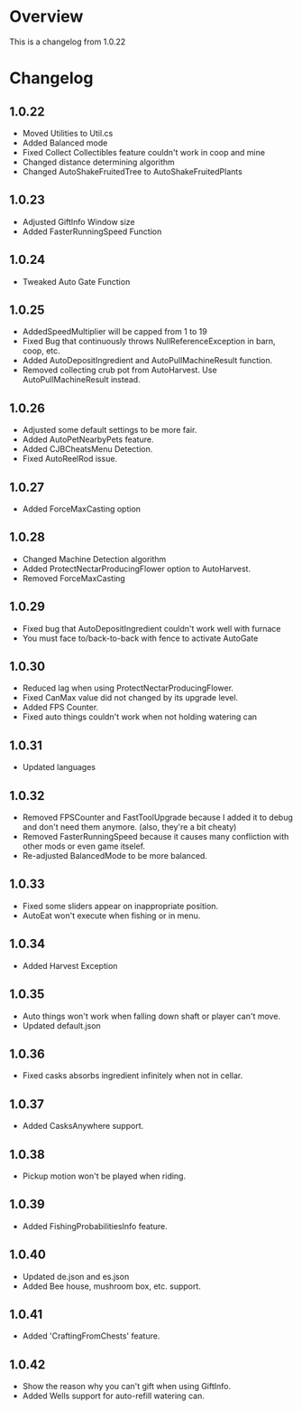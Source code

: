 ﻿# Overview
This is a changelog from 1.0.22

# Changelog

## 1.0.22
- Moved Utilities to Util.cs
- Added Balanced mode
- Fixed Collect Collectibles feature couldn't work in coop and mine
- Changed distance determining algorithm
- Changed AutoShakeFruitedTree to AutoShakeFruitedPlants

## 1.0.23
- Adjusted GiftInfo Window size
- Added FasterRunningSpeed Function

## 1.0.24
- Tweaked Auto Gate Function

## 1.0.25
- AddedSpeedMultiplier will be capped from 1 to 19
- Fixed Bug that continuously throws NullReferenceException in barn, coop, etc.
- Added AutoDepositIngredient and AutoPullMachineResult function.
- Removed collecting crub pot from AutoHarvest. Use AutoPullMachineResult instead.

## 1.0.26
- Adjusted some default settings to be more fair.
- Added AutoPetNearbyPets feature.
- Added CJBCheatsMenu Detection.
- Fixed AutoReelRod issue.

## 1.0.27
- Added ForceMaxCasting option

## 1.0.28
- Changed Machine Detection algorithm
- Added ProtectNectarProducingFlower option to AutoHarvest.
- Removed ForceMaxCasting

## 1.0.29
- Fixed bug that AutoDepositIngredient couldn't work well with furnace
- You must face to/back-to-back with fence to activate AutoGate

## 1.0.30
- Reduced lag when using ProtectNectarProducingFlower.
- Fixed CanMax value did not changed by its upgrade level.
- Added FPS Counter.
- Fixed auto things couldn't work when not holding watering can

## 1.0.31
- Updated languages

## 1.0.32
- Removed FPSCounter and FastToolUpgrade because I added it to debug and don't need them anymore. (also, they're a bit cheaty)
- Removed FasterRunningSpeed because it causes many confliction with other mods or even game itselef.
- Re-adjusted BalancedMode to be more balanced.

## 1.0.33
- Fixed some sliders appear on inappropriate position.
- AutoEat won't execute when fishing or in menu.

## 1.0.34
- Added Harvest Exception

## 1.0.35
- Auto things won't work when falling down shaft or player can't move.
- Updated default.json

## 1.0.36
- Fixed casks absorbs ingredient infinitely when not in cellar.

## 1.0.37
- Added CasksAnywhere support.

## 1.0.38
- Pickup motion won't be played when riding.

## 1.0.39
- Added FishingProbabilitiesInfo feature.

## 1.0.40
- Updated de.json and es.json
- Added Bee house, mushroom box, etc. support.

## 1.0.41
- Added 'CraftingFromChests' feature.

## 1.0.42
- Show the reason why you can't gift when using GiftInfo.
- Added Wells support for auto-refill watering can.